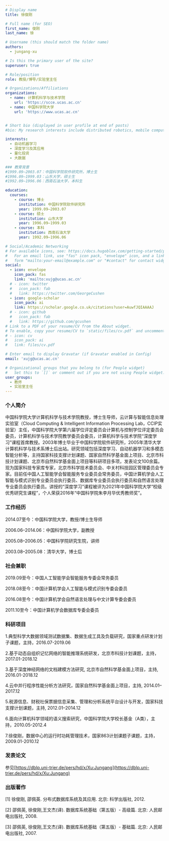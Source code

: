 ```yaml
---
# Display name
title: 徐俊刚

# Full name (for SEO)
first_name: 俊刚
last_name: 徐

# Username (this should match the folder name)
authors:
  - jungang-xu

# Is this the primary user of the site?
superuser: true

# Role/position
role: 教授/博导/实验室主任

# Organizations/Affiliations
organizations:
  - name: 计算机科学与技术学院
    url: 'https://scce.ucas.ac.cn'  
  - name: 中国科学院大学
    url: 'https://www.ucas.ac.cn'


# Short bio (displayed in user profile at end of posts)
#bio: My research interests include distributed robotics, mobile computing and programmable matter.

interests:
  - 自动机器学习
  - 深度学习及其应用
  - 量化投资
  - 大数据

### 教育背景
#1999.09–2003.07：中国科学院软件研究所，博士生
#1996.09–1999.03：山东大学，硕士生
#1992.09–1996.06：西南石油大学，本科生

education:
  courses:
    - course: 博士
      institution: 中国科学院软件研究所
      year: 1999.09–2003.07
    - course: 硕士
      institution: 山东大学
      year: 1996.09–1999.03
    - course: 本科
      institution: 西南石油大学
      year: 1992.09–1996.06

# Social/Academic Networking
# For available icons, see: https://docs.hugoblox.com/getting-started/page-builder/#icons
#   For an email link, use "fas" icon pack, "envelope" icon, and a link in the
#   form "mailto:your-email@example.com" or "#contact" for contact widget.
social:
  - icon: envelope
    icon_pack: fas
    link: 'mailto:xujg@ucas.ac.cn'
  # - icon: twitter
  #   icon_pack: fab
  #   link: https://twitter.com/GeorgeCushen
  - icon: google-scholar
    icon_pack: ai
    link: https://scholar.google.co.uk/citations?user=AuwfJQIAAAAJ
  # - icon: github
  #   icon_pack: fab
  #   link: https://github.com/gcushen
# Link to a PDF of your resume/CV from the About widget.
# To enable, copy your resume/CV to `static/files/cv.pdf` and uncomment the lines below.
# - icon: cv
#   icon_pack: ai
#   link: files/cv.pdf

# Enter email to display Gravatar (if Gravatar enabled in Config)
email: 'xujg@ucas.ac.cn'

# Organizational groups that you belong to (for People widget)
#   Set this to `[]` or comment out if you are not using People widget.
user_groups:
  - 教师
  - 实验室主任
---
```


### 个人简介
中国科学院大学计算机科学与技术学院教授，博士生导师，云计算与智能信息处理实验室（Cloud Computing & Intelligent Information Processing Lab，CCIP实验室）主任，中国科学院大学第六届学位评定委员会计算机与控制学位评定委员会委员，计算机科学与技术学院教学委员会委员，计算机科学与技术学院“深度学习”课程首席教授。2003年博士毕业于中国科学院软件研究所，2005年清华大学计算机科学与技术系博士后出站。研究领域包括深度学习、自动机器学习和多模态智能分析等，主持国家科技支撑计划课题、国家自然科学基金面上项目、北京市科技计划课题、北京市自然科学基金面上项目等科研项目多项，发表论文100余篇。现为国家科技专家库专家，北京市科学技术委员会、中关村科技园区管理委员会专家。目前任中国人工智能学会智能服务专业委员会常务委员，中国计算机学会人工智能与模式识别专业委员会执行委员、数据库专业委员会执行委员和自然语言处理专业委员会执行委员。讲授的“深度学习”课程被评为2021年中国科学院大学“校级优秀研究生课程”，个人荣获2016年“中国科学院朱李月华优秀教师奖”。

### 工作经历
2014.07至今：中国科学院大学，教授/博士生导师

2006.06–2014.06：中国科学院大学，副教授

2005.08–2006.05：中国科学院研究生院，讲师

2003.08–2005.08：清华大学，博士后

### 社会兼职
2019.09至今：中国人工智能学会智能服务专委会常务委员

2018.08至今：中国计算机学会人工智能与模式识别专委会委员

2016.08至今：中国计算机学会自然语言处理与中文计算专委会委员

2011.10至今：中国计算机学会数据库专委会委员

### 科研项目
1.典型科学大数据领域测试数据集、数据生成工具及负载研究，国家重点研发计划子课题，主持，2016.07-2019.06

2.基于动态自组织记忆网络的智能推理系统研发，北京市科技计划课题，主持，2017.01-2018.12

3.基于深度神经网络的文档建模方法研究, 北京市自然科学基金面上项目，主持, 2016.01-2018.12

4.云中并行程序性能分析方法研究，国家自然科学基金面上项目，主持, 2014.01–2017.12

5.税源信息、财税社保票据信息采集、管理和分析系统平台设计与开发，国家科技支撑计划课题，主持, 2012.01–2014.12

6.面向计算机科学领域的语义搜索研究，中国科学院大学校长基金（A类），主持，2010.05-2012.4

7.徐俊刚，数据中心的运行时功耗管理技术，国家863计划课题子课题，主持，2009.01-2010.12

### 发表论文
参见[https://dblp.uni-trier.de/pers/hd/x/Xu:Jungang](https://dblp.uni-trier.de/pers/hd/x/Xu:Jungang)

### 出版著作
[1] 徐俊刚, 邵佩英. 分布式数据库系统及其应用. 北京: 科学出版社, 2012.

[2] 邵佩英, 徐俊刚,王文杰(译). 数据库系统基础（第五版）- 高级篇. 北京: 人民邮电出版社, 2008.

[3] 邵佩英, 徐俊刚,王文杰(译). 数据库系统基础（第五版）- 基础篇. 北京: 人民邮电出版社, 2007.